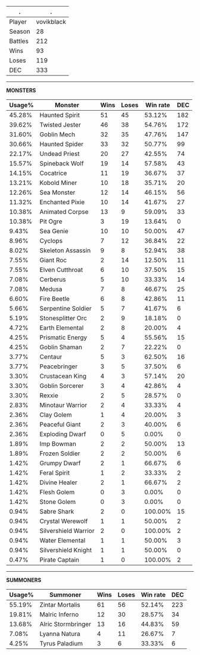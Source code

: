 .|.
|-|-
Player|vovikblack
Season|28
Battles|212
Wins|93
Loses|119
DEC|333

---
**MONSTERS**

Usage%|Monster|Wins|Loses|Win rate|DEC|
-|-|-|-|-|-|
45.28%|Haunted Spirit|51|45|53.12%|182|
39.62%|Twisted Jester|46|38|54.76%|172|
31.60%|Goblin Mech|32|35|47.76%|147|
30.66%|Haunted Spider|33|32|50.77%|99|
22.17%|Undead Priest|20|27|42.55%|74|
15.57%|Spineback Wolf|19|14|57.58%|43|
14.15%|Cocatrice|11|19|36.67%|37|
13.21%|Kobold Miner|10|18|35.71%|20|
12.26%|Sea Monster|12|14|46.15%|56|
11.32%|Enchanted Pixie|10|14|41.67%|27|
10.38%|Animated Corpse|13|9|59.09%|33|
10.38%|Pit Ogre|3|19|13.64%|0|
9.43%|Sea Genie|10|10|50.00%|47|
8.96%|Cyclops|7|12|36.84%|22|
8.02%|Skeleton Assassin|9|8|52.94%|38|
7.55%|Giant Roc|2|14|12.50%|11|
7.55%|Elven Cutthroat|6|10|37.50%|15|
7.08%|Cerberus|5|10|33.33%|14|
7.08%|Medusa|7|8|46.67%|25|
6.60%|Fire Beetle|6|8|42.86%|11|
5.66%|Serpentine Soldier|5|7|41.67%|6|
5.19%|Stonesplitter Orc|2|9|18.18%|0|
4.72%|Earth Elemental|2|8|20.00%|4|
4.25%|Prismatic Energy|5|4|55.56%|15|
4.25%|Goblin Shaman|2|7|22.22%|0|
3.77%|Centaur|5|3|62.50%|16|
3.77%|Peacebringer|3|5|37.50%|6|
3.30%|Crustacean King|4|3|57.14%|20|
3.30%|Goblin Sorcerer|3|4|42.86%|4|
3.30%|Rexxie|2|5|28.57%|0|
2.83%|Minotaur Warrior|2|4|33.33%|4|
2.36%|Clay Golem|1|4|20.00%|3|
2.36%|Peaceful Giant|2|3|40.00%|6|
2.36%|Exploding Dwarf|0|5|0.00%|0|
1.89%|Imp Bowman|2|2|50.00%|13|
1.89%|Frozen Soldier|2|2|50.00%|6|
1.42%|Grumpy Dwarf|2|1|66.67%|6|
1.42%|Feral Spirit|1|2|33.33%|2|
1.42%|Divine Healer|2|1|66.67%|2|
1.42%|Flesh Golem|0|3|0.00%|0|
1.42%|Stone Golem|0|3|0.00%|0|
0.94%|Sabre Shark|2|0|100.00%|15|
0.94%|Crystal Werewolf|1|1|50.00%|2|
0.94%|Silvershield Warrior|2|0|100.00%|2|
0.94%|Water Elemental|1|1|50.00%|3|
0.94%|Silvershield Knight|1|1|50.00%|0|
0.47%|Pirate Captain|1|0|100.00%|2|

---
**SUMMONERS**

Usage%|Summoner|Wins|Loses|Win rate|DEC|
-|-|-|-|-|-|
55.19%|Zintar Mortalis|61|56|52.14%|223|
19.81%|Malric Inferno|12|30|28.57%|34|
13.68%|Alric Stormbringer|13|16|44.83%|59|
7.08%|Lyanna Natura|4|11|26.67%|7|
4.25%|Tyrus Paladium|3|6|33.33%|6|
